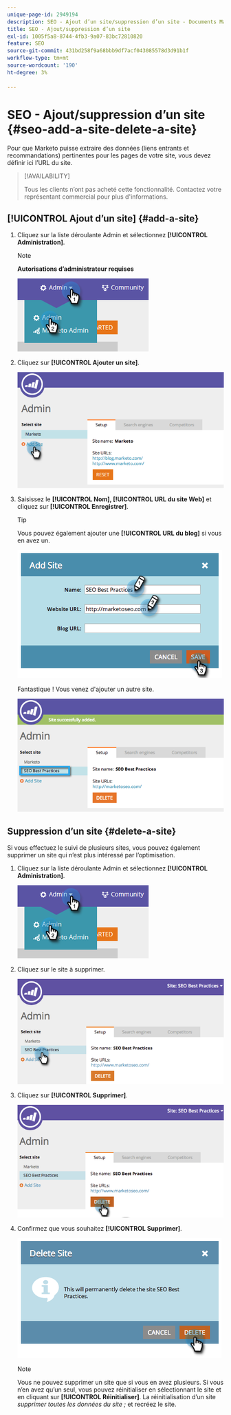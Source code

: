 ```yaml
---
unique-page-id: 2949194
description: SEO - Ajout d’un site/suppression d’un site - Documents Marketo - Documentation du produit
title: SEO - Ajout/suppression d’un site
exl-id: 1005f5a8-8744-4fb3-9a07-83bc72810820
feature: SEO
source-git-commit: 431bd258f9a68bbb9df7acf043085578d3d91b1f
workflow-type: tm+mt
source-wordcount: '190'
ht-degree: 3%

---
```


# SEO - Ajout/suppression d’un site {#seo-add-a-site-delete-a-site}

Pour que Marketo puisse extraire des données (liens entrants et recommandations) pertinentes pour les pages de votre site, vous devez définir ici l’URL du site.

>[!AVAILABILITY]
>
>Tous les clients n’ont pas acheté cette fonctionnalité. Contactez votre représentant commercial pour plus d&#39;informations.

## [!UICONTROL Ajout d’un site] {#add-a-site}

1. Cliquez sur la liste déroulante Admin et sélectionnez **[!UICONTROL Administration]**.

   >[!NOTE]
   >
   >**Autorisations d’administrateur requises**

   ![](assets/one.png)

1. Cliquez sur **[!UICONTROL Ajouter un site]**.

   ![](assets/two.png)

1. Saisissez le **[!UICONTROL Nom], [!UICONTROL URL du site Web]** et cliquez sur **[!UICONTROL Enregistrer]**.

   >[!TIP]
   >
   >Vous pouvez également ajouter une **[!UICONTROL URL du blog]** si vous en avez un.

   ![](assets/image2014-9-17-21-3a19-3a51.png)

   Fantastique ! Vous venez d&#39;ajouter un autre site.

   ![](assets/four.png)

## Suppression d’un site {#delete-a-site}

Si vous effectuez le suivi de plusieurs sites, vous pouvez également supprimer un site qui n’est plus intéressé par l’optimisation.

1. Cliquez sur la liste déroulante Admin et sélectionnez **[!UICONTROL Administration]**.

   ![](assets/one.png)

1. Cliquez sur le site à supprimer.

   ![](assets/six.png)

1. Cliquez sur **[!UICONTROL Supprimer]**.

   ![](assets/seven.png)

1. Confirmez que vous souhaitez **[!UICONTROL Supprimer]**.

   ![](assets/image2014-9-17-21-3a21-3a22.png)

   >[!NOTE]
   >
   >Vous ne pouvez supprimer un site que si vous en avez plusieurs. Si vous n’en avez qu’un seul, vous pouvez réinitialiser en sélectionnant le site et en cliquant sur **[!UICONTROL Réinitialiser]**. La réinitialisation d’un site _supprimer toutes les données du site ;_ et recréez le site.
